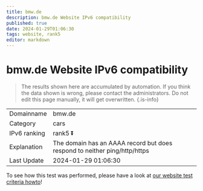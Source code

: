 ```yaml
---
title: bmw.de
description: bmw.de Website IPv6 compatibility
published: true
date: 2024-01-29T01:06:30
tags: website, rank5
editor: markdown
---
```


# bmw.de Website IPv6 compatibility

> The results shown here are accumulated by automation. If you think the data shown is wrong, please contact the administrators. 
> Do not edit this page manually, it will get overwritten.
{.is-info}


|   |   |
| - | - |
| Domainname | bmw.de
| Category | cars |
| IPv6 ranking | rank5 :arrow_double_down: |
| Explanation | The domain has an AAAA record but does respond to neither ping/http/https |
| Last Update | 2024-01-29 01:06:30 |

To see how this test was performed, please have a look at [our website test criteria howto](/howto/testcriteria/website)!

